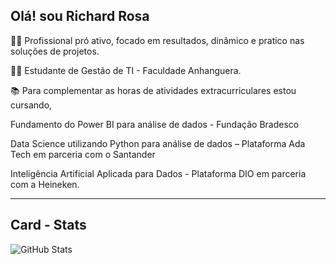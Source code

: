 ## Olá! sou Richard Rosa

🧑‍💼  Profissional pró ativo, focado em resultados, dinâmico e pratico nas soluções de projetos.

👨‍🎓  Estudante de Gestão de TI - Faculdade Anhanguera.

📚 Para complementar as horas de atividades extracurriculares estou cursando,

Fundamento do Power BI para análise de dados - Fundação Bradesco

Data Science utilizando Python para análise de dados – Plataforma Ada Tech em parceria com o Santander

Inteligência Artificial Aplicada para Dados - Plataforma DIO em parceria com a Heineken.

-----------------------------------
## Card - Stats

![GitHub Stats](https://github-readme-stats.vercel.app/api?username=oraculo369&theme=transparent&bg_color=000&border_color=30A3DC&show_icons=true&icon_color=30A3DC&title_color=E94D5G&text_color=FFF)

